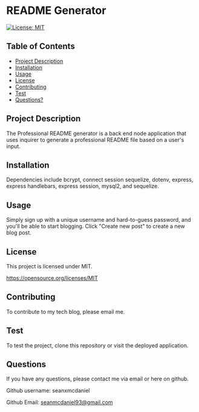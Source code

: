 # README Generator
  [![License: MIT](https://img.shields.io/badge/License-MIT-yellow.svg)](https://opensource.org/licenses/MIT)

  ## Table of Contents

  * [Project Description](#project-description)
  * [Installation](#installation)
  * [Usage](#usage)
  * [License](#license)
  * [Contributing](#contributing)
  * [Test](#Test)
  * [Questions?](#questions)

  ## Project Description
  
The Professional README generator is a back end node application that uses inquirer to generate a professional README file based on a user's input. 
  
  ## Installation
  
  Dependencies include bcrypt, connect session sequelize, dotenv, express, express handlebars, express session, mysql2, and sequelize.
  
  ## Usage
  
  Simply sign up with a unique username and hard-to-guess password, and you'll be able to start blogging. Click "Create new post" to create a new blog post.
  
  ## License
  
  This project is licensed under MIT. 

  https://opensource.org/licenses/MIT
  
  ## Contributing
  
  To contribute to my tech blog, please email me.
  
  ## Test
  
  To test the project, clone this repository or visit the deployed application. 
  
  ## Questions

  If you have any questions, please contact me via email or here on github. 
  
  Github username: seanxmcdaniel
  
  Github Email: seanmcdaniel93@gmail.com

